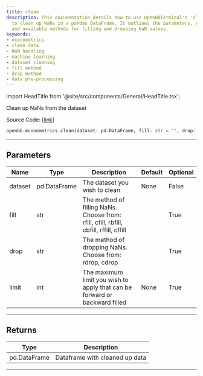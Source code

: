 ```yaml
---
title: clean
description: This documentation details how to use OpenBBTerminal's 'clean' function
  to clean up NaNs in a pandas DataFrame. It outlines the parameters, return values,
  and available methods for filling and dropping NaN values.
keywords:
- econometrics
- clean data
- NaN handling
- machine learning
- dataset cleaning
- fill method
- drop method
- data pre-processing
---
```


import HeadTitle from '@site/src/components/General/HeadTitle.tsx';

<HeadTitle title="econometrics.clean - Reference | OpenBB SDK Docs" />

Clean up NaNs from the dataset

Source Code: [[link](https://github.com/OpenBB-finance/OpenBBTerminal/tree/main/openbb_terminal/econometrics/econometrics_model.py#L83)]

```python wordwrap
openbb.econometrics.clean(dataset: pd.DataFrame, fill: str = "", drop: str = "", limit: Optional[int] = None)
```

---

## Parameters

| Name | Type | Description | Default | Optional |
| ---- | ---- | ----------- | ------- | -------- |
| dataset | pd.DataFrame | The dataset you wish to clean | None | False |
| fill | str | The method of filling NaNs. Choose from:<br/>rfill, cfill, rbfill, cbfill, rffill, cffill |  | True |
| drop | str | The method of dropping NaNs. Choose from:<br/>rdrop, cdrop |  | True |
| limit | int | The maximum limit you wish to apply that can be forward or backward filled | None | True |


---

## Returns

| Type | Description |
| ---- | ----------- |
| pd.DataFrame | Dataframe with cleaned up data |
---

